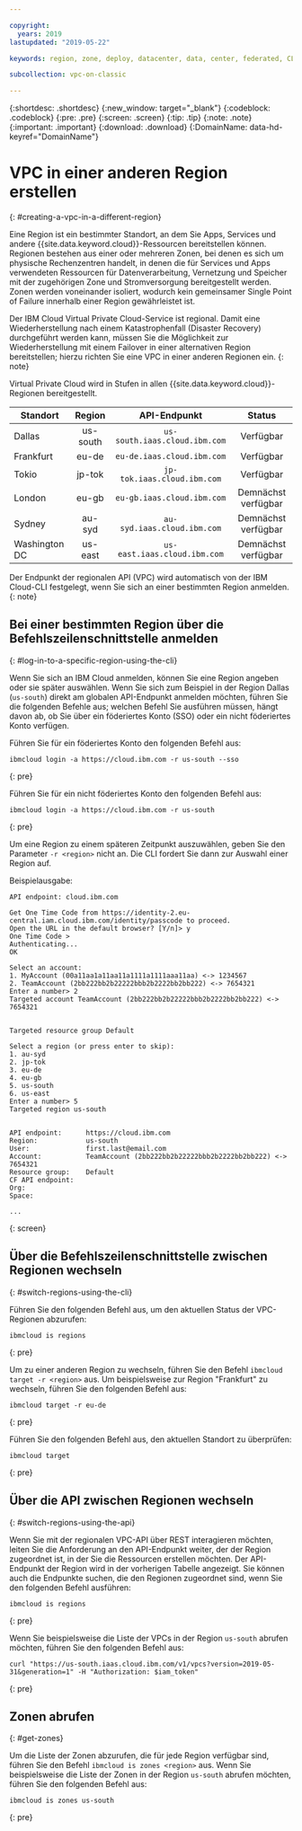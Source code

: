 ```yaml
---

copyright:
  years: 2019
lastupdated: "2019-05-22"

keywords: region, zone, deploy, datacenter, data, center, federated, CLI, API, account, failover, disaster, recovery, DR

subcollection: vpc-on-classic

---
```


{:shortdesc: .shortdesc}
{:new_window: target="_blank"}
{:codeblock: .codeblock}
{:pre: .pre}
{:screen: .screen}
{:tip: .tip}
{:note: .note}
{:important: .important}
{:download: .download}
{:DomainName: data-hd-keyref="DomainName"}

# VPC in einer anderen Region erstellen
{: #creating-a-vpc-in-a-different-region}

Eine Region ist ein bestimmter Standort, an dem Sie Apps, Services und andere {{site.data.keyword.cloud}}-Ressourcen bereitstellen können. Regionen bestehen aus einer oder mehreren Zonen, bei denen es sich um physische Rechenzentren handelt, in denen die für Services und Apps verwendeten Ressourcen für Datenverarbeitung, Vernetzung und Speicher mit der zugehörigen Zone und Stromversorgung bereitgestellt werden. Zonen werden voneinander isoliert, wodurch kein gemeinsamer Single Point of Failure innerhalb einer Region gewährleistet ist.

Der IBM Cloud Virtual Private Cloud-Service ist regional. Damit eine Wiederherstellung nach einem Katastrophenfall (Disaster Recovery) durchgeführt werden kann, müssen Sie die Möglichkeit zur Wiederherstellung mit einem Failover in einer alternativen Region bereitstellen; hierzu richten Sie eine VPC in einer anderen Regionen ein.
{: note}

Virtual Private Cloud wird in Stufen in allen {{site.data.keyword.cloud}}-Regionen bereitgestellt.

|   Standort     | Region | API-Endpunkt | Status |
| ------- | :------: | :------: |:------: |
| Dallas | us-south | `us-south.iaas.cloud.ibm.com`| Verfügbar |
| Frankfurt | eu-de | `eu-de.iaas.cloud.ibm.com`| Verfügbar |
| Tokio | jp-tok | `jp-tok.iaas.cloud.ibm.com`| Verfügbar |
| London | eu-gb | `eu-gb.iaas.cloud.ibm.com`| Demnächst verfügbar |
| Sydney | au-syd | `au-syd.iaas.cloud.ibm.com`| Demnächst verfügbar |
| Washington DC | us-east | `us-east.iaas.cloud.ibm.com`| Demnächst verfügbar |

Der Endpunkt der regionalen API (VPC) wird automatisch von der IBM Cloud-CLI festgelegt, wenn Sie sich an einer bestimmten Region anmelden.
{: note}

## Bei einer bestimmten Region über die Befehlszeilenschnittstelle anmelden
{: #log-in-to-a-specific-region-using-the-cli}

Wenn Sie sich an IBM Cloud anmelden, können Sie eine Region angeben oder sie später auswählen. Wenn Sie sich zum Beispiel in der Region Dallas (`us-south`) direkt am globalen API-Endpunkt anmelden möchten, führen Sie die folgenden Befehle aus; welchen Befehl Sie ausführen müssen, hängt davon ab, ob Sie über ein föderiertes Konto (SSO) oder ein nicht föderiertes Konto verfügen.

Führen Sie für ein föderiertes Konto den folgenden Befehl aus:

```
ibmcloud login -a https://cloud.ibm.com -r us-south --sso
```
{: pre}

Führen Sie für ein nicht föderiertes Konto den folgenden Befehl aus:

```
ibmcloud login -a https://cloud.ibm.com -r us-south
```
{: pre}

Um eine Region zu einem späteren Zeitpunkt auszuwählen, geben Sie den Parameter `-r <region>` nicht an. Die CLI fordert Sie dann zur Auswahl einer Region auf.

Beispielausgabe:

```
API endpoint: cloud.ibm.com

Get One Time Code from https://identity-2.eu-central.iam.cloud.ibm.com/identity/passcode to proceed.
Open the URL in the default browser? [Y/n]> y
One Time Code >
Authenticating...
OK

Select an account:
1. MyAccount (00a11aa1a11aa11a1111a1111aaa11aa) <-> 1234567
2. TeamAccount (2bb222bb2b22222bbb2b2222bb2bb222) <-> 7654321
Enter a number> 2
Targeted account TeamAccount (2bb222bb2b22222bbb2b2222bb2bb222) <-> 7654321


Targeted resource group Default

Select a region (or press enter to skip):
1. au-syd
2. jp-tok
3. eu-de
4. eu-gb
5. us-south
6. us-east
Enter a number> 5
Targeted region us-south


API endpoint:      https://cloud.ibm.com   
Region:            us-south   
User:              first.last@email.com   
Account:           TeamAccount (2bb222bb2b22222bbb2b2222bb2bb222) <-> 7654321  
Resource group:    Default   
CF API endpoint:      
Org:                  
Space:                

...
```
{: screen}

## Über die Befehlszeilenschnittstelle zwischen Regionen wechseln
{: #switch-regions-using-the-cli}

Führen Sie den folgenden Befehl aus, um den aktuellen Status der VPC-Regionen abzurufen:

```
ibmcloud is regions
```
{: pre}

Um zu einer anderen Region zu wechseln, führen Sie den Befehl `ibmcloud target -r <region>` aus. Um beispielsweise zur Region "Frankfurt" zu wechseln, führen Sie den folgenden Befehl aus:

```
ibmcloud target -r eu-de
```
{: pre}

Führen Sie den folgenden Befehl aus, den aktuellen Standort zu überprüfen:

```
ibmcloud target
```
{: pre}

## Über die API zwischen Regionen wechseln  
{: #switch-regions-using-the-api}

Wenn Sie mit der regionalen VPC-API über REST interagieren möchten, leiten Sie die Anforderung an den API-Endpunkt weiter, der der Region zugeordnet ist, in der Sie die Ressourcen erstellen möchten. Der API-Endpunkt der Region wird in der vorherigen Tabelle angezeigt. Sie können auch die Endpunkte suchen, die den Regionen zugeordnet sind, wenn Sie den folgenden Befehl ausführen:

```
ibmcloud is regions
```
{: pre}


Wenn Sie beispielsweise die Liste der VPCs in der Region `us-south` abrufen möchten, führen Sie den folgenden Befehl aus:

```
curl "https://us-south.iaas.cloud.ibm.com/v1/vpcs?version=2019-05-31&generation=1" -H "Authorization: $iam_token"
```
{: pre}


## Zonen abrufen
{: #get-zones}

Um die Liste der Zonen abzurufen, die für jede Region verfügbar sind, führen Sie den Befehl `ibmcloud is zones <region>` aus. Wenn Sie beispielsweise die Liste der Zonen in der Region `us-south` abrufen möchten, führen Sie den folgenden Befehl aus:

```
ibmcloud is zones us-south
```
{: pre}
